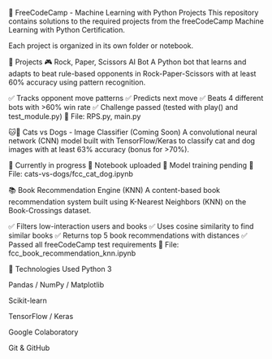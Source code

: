 🧠 FreeCodeCamp - Machine Learning with Python Projects
This repository contains solutions to the required projects from the freeCodeCamp Machine Learning with Python Certification.

Each project is organized in its own folder or notebook.

📁 Projects
🎮 Rock, Paper, Scissors AI Bot
A Python bot that learns and adapts to beat rule-based opponents in Rock-Paper-Scissors with at least 60% accuracy using pattern recognition.

✅ Tracks opponent move patterns
✅ Predicts next move
✅ Beats 4 different bots with >60% win rate
✅ Challenge passed (tested with play() and test_module.py)
📓 File: RPS.py, main.py

🐱🐶 Cats vs Dogs - Image Classifier (Coming Soon)
A convolutional neural network (CNN) model built with TensorFlow/Keras to classify cat and dog images with at least 63% accuracy (bonus for >70%).

🔄 Currently in progress
📂 Notebook uploaded
🧪 Model training pending
📓 File: cats-vs-dogs/fcc_cat_dog.ipynb

📚 Book Recommendation Engine (KNN)
A content-based book recommendation system built using K-Nearest Neighbors (KNN) on the Book-Crossings dataset.

✅ Filters low-interaction users and books
✅ Uses cosine similarity to find similar books
✅ Returns top 5 book recommendations with distances
✅ Passed all freeCodeCamp test requirements
📓 File: fcc_book_recommendation_knn.ipynb

🚀 Technologies Used
Python 3

Pandas / NumPy / Matplotlib

Scikit-learn

TensorFlow / Keras

Google Colaboratory

Git & GitHub


